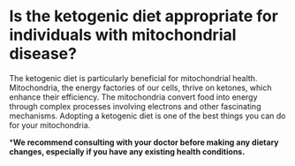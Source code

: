 # Is the ketogenic diet appropriate for individuals with mitochondrial disease?

The ketogenic diet is particularly beneficial for mitochondrial health. Mitochondria, the energy factories of our cells, thrive on ketones, which enhance their efficiency. The mitochondria convert food into energy through complex processes involving electrons and other fascinating mechanisms. Adopting a ketogenic diet is one of the best things you can do for your mitochondria.

\***We recommend consulting with your doctor before making any dietary changes, especially if you have any existing health conditions.**